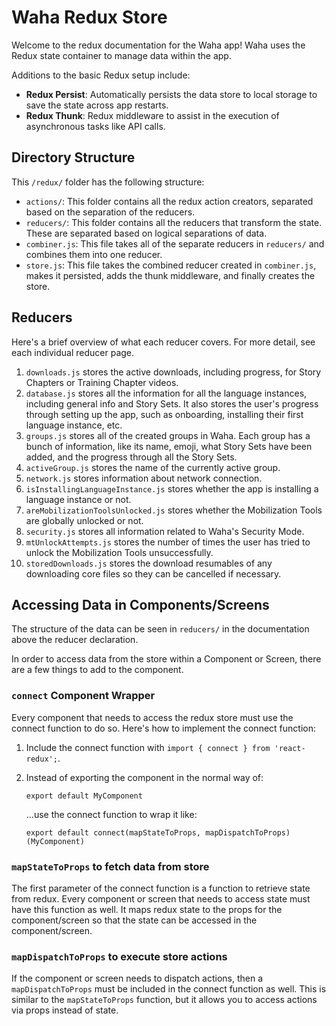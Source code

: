 # Waha Redux Store
Welcome to the redux documentation for the Waha app! Waha uses the Redux state container to manage data within the app.

Additions to the basic Redux setup include:

- **Redux Persist**: Automatically persists the data store to local storage to save the state across app restarts.
- **Redux Thunk**: Redux middleware to assist in the execution of asynchronous tasks like API calls.

## Directory Structure
This `/redux/` folder has the following structure:

- `actions/`: This folder contains all the redux action creators, separated based on the separation of the reducers.
- `reducers/`: This folder contains all the reducers that transform the state. These are separated based on logical separations of data.
- `combiner.js`: This file takes all of the separate reducers in `reducers/` and combines them into one reducer.
- `store.js`: This file takes the combined reducer created in `combiner.js`, makes it persisted, adds the thunk middleware, and finally creates the store.

## Reducers
Here's a brief overview of what each reducer covers. For more detail, see each individual reducer page.
1. `downloads.js` stores the active downloads, including progress, for Story Chapters or Training Chapter videos.
2. `database.js` stores all the information for all the language instances, including general info and Story Sets. It also stores the user's progress through setting up the app, such as onboarding, installing their first language instance, etc.
3. `groups.js` stores all of the created groups in Waha. Each group has a bunch of information, like its name, emoji, what Story Sets have been added, and the progress through all the Story Sets.
4. `activeGroup.js` stores the name of the currently active group.
5. `network.js` stores information about network connection.
6. `isInstallingLanguageInstance.js` stores whether the app is installing a language instance or not.
7. `areMobilizationToolsUnlocked.js` stores whether the Mobilization Tools are globally unlocked or not.
8. `security.js` stores all information related to Waha's Security Mode.
9. `mtUnlockAttempts.js` stores the number of times the user has tried to unlock the Mobilization Tools unsuccessfully.
10. `storedDownloads.js` stores the download resumables of any downloading core files so they can be cancelled if necessary.

## Accessing Data in Components/Screens

The structure of the data can be seen in `reducers/` in the documentation above the reducer declaration.

In order to access data from the store within a Component or Screen, there are a few things to add to the component.

### `connect` Component Wrapper

Every component that needs to access the redux store must use the connect function to do so. Here's how to implement the connect function:

1. Include the connect function with `import { connect } from 'react-redux';`.
2. Instead of exporting the component in the normal way of:

    `export default MyComponent` 
    
    ...use the connect function to wrap it like:

    `export default connect(mapStateToProps, mapDispatchToProps)(MyComponent)`

### `mapStateToProps` to fetch data from store

The first parameter of the connect function is a function to retrieve state from redux. Every component or screen that needs to access state must have this function as well. It maps redux state to the props for the component/screen so that the state can be accessed in the component/screen.

### `mapDispatchToProps` to execute store actions

If the component or screen needs to dispatch actions, then a `mapDispatchToProps` must be included in the connect function as well. This is similar to the `mapStateToProps` function, but it allows you to access actions via props instead of state.